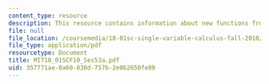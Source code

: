```yaml
---
content_type: resource
description: This resource contains information about new functions from old.
file: null
file_location: /coursemedia/18-01sc-single-variable-calculus-fall-2010/357771ae0a60838d757b2e062650fe09_MIT18_01SCF10_Ses53a.pdf
file_type: application/pdf
resourcetype: Document
title: MIT18_01SCF10_Ses53a.pdf
uid: 357771ae-0a60-838d-757b-2e062650fe09
---
```

